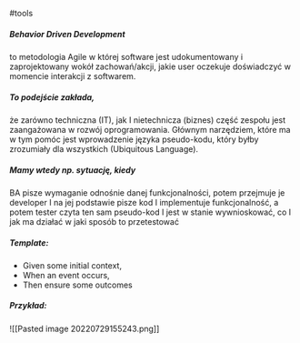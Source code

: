 #tools 

##### Behavior Driven Development
to metodologia Agile w której software jest udokumentowany i zaprojektowany wokół zachowań/akcji, jakie user oczekuje doświadczyć w momencie interakcji z softwarem. 

##### To podejście zakłada, 
że zarówno techniczna (IT), jak I nietechnicza (biznes) część zespołu jest zaangażowana w rozwój oprogramowania. Głównym narzędziem, które ma w tym pomóc jest wprowadzenie języka pseudo-kodu, który byłby zrozumiały dla wszystkich (Ubiquitous Language). 

##### Mamy wtedy np. sytuację, kiedy 
BA pisze wymaganie odnośnie danej funkcjonalności, potem przejmuje je developer I na jej podstawie pisze kod I implementuje funkcjonalność, a potem tester czyta ten sam pseudo-kod I jest w stanie wywnioskować, co I jak ma działać w jaki sposób to przetestować 

##### Template: 
- Given some initial context, 
- When an event occurs, 
- Then ensure some outcomes

##### Przykład: 
![[Pasted image 20220729155243.png]] 